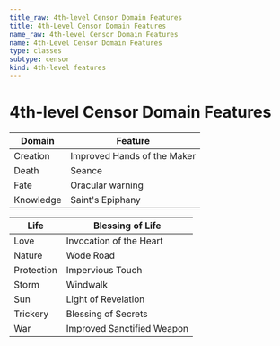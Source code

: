 ```yaml
---
title_raw: 4th-level Censor Domain Features
title: 4th-Level Censor Domain Features
name_raw: 4th-level Censor Domain Features
name: 4th-Level Censor Domain Features
type: classes
subtype: censor
kind: 4th-level features
---
```


# 4th-level Censor Domain Features

| Domain    | Feature                     |
| --------- | --------------------------- |
| Creation  | Improved Hands of the Maker |
| Death     | Seance                      |
| Fate      | Oracular warning            |
| Knowledge | Saint's Epiphany            |

| Life       | Blessing of Life           |
| ---------- | -------------------------- |
| Love       | Invocation of the Heart    |
| Nature     | Wode Road                  |
| Protection | Impervious Touch           |
| Storm      | Windwalk                   |
| Sun        | Light of Revelation        |
| Trickery   | Blessing of Secrets        |
| War        | Improved Sanctified Weapon |

